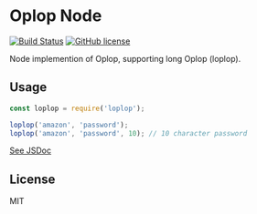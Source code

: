 # Oplop Node
[![Build Status](https://travis-ci.org/Vermonster/loplop.svg?branch=master)](https://travis-ci.org/Vermonster/loplop)
[![GitHub license](https://img.shields.io/github/license/Vermonster/fhir-kit-client.svg)](https://github.com/Vermonster/fhir-kit-client/blob/master/LICENSE)

Node implemention of Oplop, supporting long Oplop (loplop).

## Usage

```javascript
const loplop = require('loplop');

loplop('amazon', 'password');
loplop('amazon', 'password', 10); // 10 character password
```

[See JSDoc](https://vermonster.github.io/loplop/)

## License
MIT
